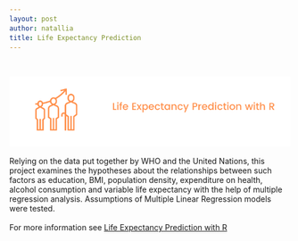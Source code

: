 ```yaml
---
layout: post
author: natallia
title: Life Expectancy Prediction
---
```

<br>

<img src ="images/lifeexcpect%20(1).png"><br>  

Relying on the data put together by WHO and the United Nations, this project examines the hypotheses about the relationships between such factors as education, BMI, population density, expenditure on health, alcohol consumption and variable life expectancy with the help of multiple regression analysis. Assumptions of Multiple Linear Regression models were tested.<br>
<br>
For more information see [Life Expectancy Prediction with R](https://github.com/natacasey/Life_Expectancy_Prediction_Project_with_R)
<br>
